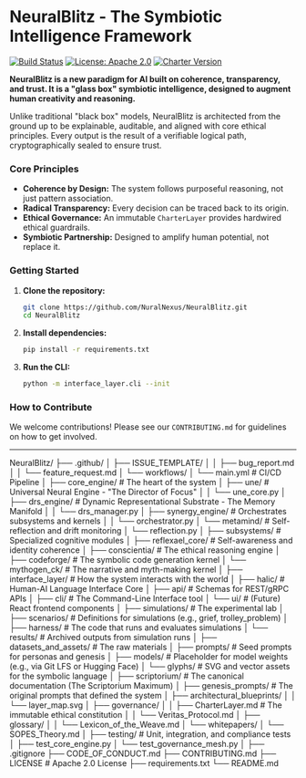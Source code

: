 # NeuralBlitz - The Symbiotic Intelligence Framework 
[![Build Status](https://img.shields.io/badge/build-passing-brightgreen)](https://github.com/NuralNexus/NeuralBlitz/actions)
[![License: Apache 2.0](https://img.shields.io/badge/License-Apache%202.0-blue.svg)](https://opensource.org/licenses/Apache-2.0)
[![Charter Version](https://img.shields.io/badge/Charter-v4.0-blueviolet)](/scriptorium/governance/CharterLayer.md)

**NeuralBlitz is a new paradigm for AI built on coherence, transparency, and trust. It is a "glass box" symbiotic intelligence, designed to augment human creativity and reasoning.**

Unlike traditional "black box" models, NeuralBlitz is architected from the ground up to be explainable, auditable, and aligned with core ethical principles. Every output is the result of a verifiable logical path, cryptographically sealed to ensure trust.

### Core Principles

*   **Coherence by Design:** The system follows purposeful reasoning, not just pattern association.
*   **Radical Transparency:** Every decision can be traced back to its origin.
*   **Ethical Governance:** An immutable `CharterLayer` provides hardwired ethical guardrails.
*   **Symbiotic Partnership:** Designed to amplify human potential, not replace it.

### Getting Started

1.  **Clone the repository:**
    ```bash
    git clone https://github.com/NuralNexus/NeuralBlitz.git
    cd NeuralBlitz
    ```
2.  **Install dependencies:**
    ```bash
    pip install -r requirements.txt
    ```
3.  **Run the CLI:**
    ```bash
    python -m interface_layer.cli --init
    ```

### How to Contribute

We welcome contributions! Please see our `CONTRIBUTING.md` for guidelines on how to get involved.

---
NeuralBlitz/
├── .github/
│   ├── ISSUE_TEMPLATE/
│   │   ├── bug_report.md
│   │   └── feature_request.md
│   └── workflows/
│       └── main.yml         # CI/CD Pipeline
│
├── core_engine/             # The heart of the system
│   ├── une/                 # Universal Neural Engine - "The Director of Focus"
│   │   └── une_core.py
│   ├── drs_engine/          # Dynamic Representational Substrate - The Memory Manifold
│   │   └── drs_manager.py
│   ├── synergy_engine/      # Orchestrates subsystems and kernels
│   │   └── orchestrator.py
│   └── metamind/            # Self-reflection and drift monitoring
│       └── reflection.py
│
├── subsystems/              # Specialized cognitive modules
│   ├── reflexael_core/      # Self-awareness and identity coherence
│   ├── conscientia/         # The ethical reasoning engine
│   ├── codeforge/           # The symbolic code generation kernel
│   └── mythogen_ck/         # The narrative and myth-making kernel
│
├── interface_layer/         # How the system interacts with the world
│   ├── halic/               # Human-AI Language Interface Core
│   ├── api/                 # Schemas for REST/gRPC APIs
│   ├── cli/                 # The Command-Line Interface tool
│   └── ui/                  # (Future) React frontend components
│
├── simulations/             # The experimental lab
│   ├── scenarios/           # Definitions for simulations (e.g., grief, trolley_problem)
│   ├── harness/             # The code that runs and evaluates simulations
│   └── results/             # Archived outputs from simulation runs
│
├── datasets_and_assets/     # The raw materials
│   ├── prompts/             # Seed prompts for personas and genesis
│   ├── models/              # Placeholder for model weights (e.g., via Git LFS or Hugging Face)
│   └── glyphs/              # SVG and vector assets for the symbolic language
│
├── scriptorium/             # The canonical documentation (The Scriptorium Maximum)
│   ├── genesis_prompts/     # The original prompts that defined the system
│   ├── architectural_blueprints/
│   │   └── layer_map.svg
│   ├── governance/
│   │   ├── CharterLayer.md  # The immutable ethical constitution
│   │   └── Veritas_Protocol.md
│   ├── glossary/
│   │   └── Lexicon_of_the_Weave.md
│   └── whitepapers/
│       └── SOPES_Theory.md
│
├── testing/                 # Unit, integration, and compliance tests
│   ├── test_core_engine.py
│   └── test_governance_mesh.py
│
├── .gitignore
├── CODE_OF_CONDUCT.md
├── CONTRIBUTING.md
├── LICENSE                  # Apache 2.0 License
├── requirements.txt
└── README.md
